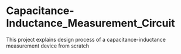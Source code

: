 # Capacitance-Inductance_Measurement_Circuit
This project explains design process of a capacitance-inductance measurement device from scratch
